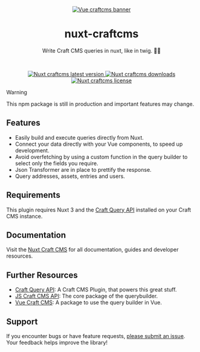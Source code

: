 <div align="center">
	<a href="https://npmjs.com/package/nuxt-craftcms"  align="center">
		<img src="https://online-images-sr.netlify.app/assets/nuxt-craft.png"  alt="Vue craftcms banner">
	</a>
	<h1 align="center">nuxt-craftcms</h1>
  <p align="center">
    Write Craft CMS queries in nuxt, like in twig. 🚀🚀
  </p>
  <br />
</div>

<p align="center">
  <a href="https://npmjs.com/package/nuxt-craftcms">
    <img src="https://img.shields.io/npm/v/nuxt-craftcms?color=blue" alt="Nuxt craftcms latest version" />
  </a>
  <a href="https://npmjs.com/package/nuxt-craftcms" rel="nofollow">
    <img src="https://img.shields.io/npm/d18m/nuxt-craftcms?color=blue" alt="Nuxt craftcms downloads">
  </a>
  <a href="https://npmjs.com/package/nuxt-craftcms" rel="nofollow">
    <img src="https://img.shields.io/github/license/samuelreichor/nuxt-craftcms?color=blue" alt="Nuxt craftcms license">
  </a>
</p>

> [!WARNING]  
> This npm package is still in production and important features may change.


## Features

- Easily build and execute queries directly from Nuxt.
- Connect your data directly with your Vue components, to speed up development.
- Avoid overfetching by using a custom function in the query builder to select only the fields you require.
- Json Transformer are in place to prettify the response.
- Query addresses, assets, entries and users.

## Requirements

This plugin requires Nuxt 3 and the [Craft Query API](https://github.com/samuelreichor/craft-query-api) installed on your Craft CMS instance.

## Documentation

Visit the [Nuxt Craft CMS](https://samuelreichor.at/libraries/nuxt-craftcms) for all documentation, guides and developer resources.


## Further Resources

- [Craft Query API](https://github.com/samuelreichor/craft-query-api):  A Craft CMS Plugin, that powers this great stuff.
- [JS Craft CMS API](https://github.com/samuelreichor/js-craftcms-api): The core package of the querybuilder.
- [Vue Craft CMS](https://github.com/samuelreichor/nuxt-craft): A package to use the query builder in Vue.

## Support

If you encounter bugs or have feature requests, [please submit an issue](/../../issues/new). Your feedback helps improve the library!
